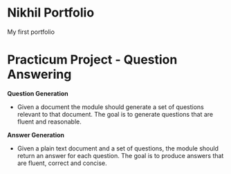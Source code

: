 # Nikhil Portfolio
My first portfolio


# Practicum Project - Question Answering 
**Question Generation**
* Given a document the module should generate a set of questions relevant to that document. The goal is to generate questions that are fluent and reasonable.

**Answer Generation**
* Given a plain text document and a set of questions, the module should return an answer for each question. The goal is to produce answers that are fluent, correct and concise. 
